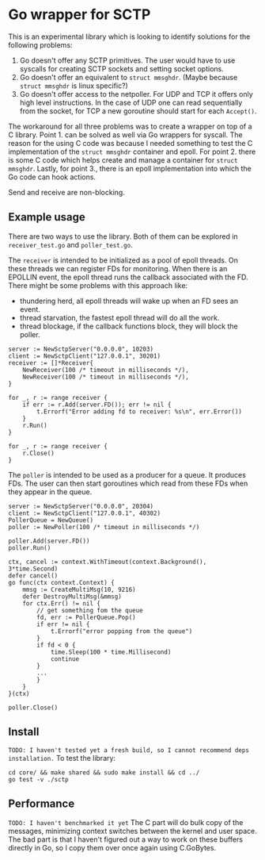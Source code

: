 # Go wrapper for SCTP

This is an experimental library which is looking to identify solutions for the following problems:
1. Go doesn't offer any SCTP primitives. The user would have to use syscalls for creating SCTP sockets and setting socket options.
2. Go doesn't offer an equivalent to `struct mmsghdr`. (Maybe because `struct mmsghdr` is linux specific?)
3. Go doesn't offer access to the netpoller. For UDP and TCP it offers only high level instructions.
In the case of UDP one can read sequentially from the socket, for TCP a new goroutine should start for each `Accept()`.

The workaround for all three problems was to create a wrapper on top of a C library.
Point 1. can be solved as well via Go wrappers for syscall.
The reason for the using C code was because I needed something to test the C implementation of the `struct mmsghdr` container and epoll.
For point 2. there is some C code which helps create and manage a container for `struct mmsghdr`.
Lastly, for point 3., there is an epoll implementation into which the Go code can hook actions.

Send and receive are non-blocking.

## Example usage
There are two ways to use the library. Both of them can be explored in `receiver_test.go` and `poller_test.go`.

The `receiver` is intended to be initialized as a pool of epoll threads. On these threads we can register FDs for monitoring.
When there is an EPOLLIN event, the epoll thread runs the callback associated with the FD. There might be some problems with this approach like:
- thundering herd, all epoll threads will wake up when an FD sees an event.
- thread starvation, the fastest epoll thread will do all the work.
- thread blockage, if the callback functions block, they will block the poller.
```
server := NewSctpServer("0.0.0.0", 10203)
client := NewSctpClient("127.0.0.1", 30201)
receiver := []*Receiver{
    NewReceiver(100 /* timeout in milliseconds */),
    NewReceiver(100 /* timeout in milliseconds */),
}

for _, r := range receiver {
    if err := r.Add(server.FD()); err != nil {
        t.Errorf("Error adding fd to receiver: %s\n", err.Error())
    }
    r.Run()
}

for _, r := range receiver {
    r.Close()
}
```

The `poller` is intended to be used as a producer for a queue. It produces FDs. The user can then start goroutines which read from these FDs when they appear in the queue.
```
server := NewSctpServer("0.0.0.0", 20304)
client := NewSctpClient("127.0.0.1", 40302)
PollerQueue = NewQueue()
poller := NewPoller(100 /* timeout in milliseconds */)

poller.Add(server.FD())
poller.Run()

ctx, cancel := context.WithTimeout(context.Background(), 3*time.Second)
defer cancel()
go func(ctx context.Context) {
    mmsg := CreateMultiMsg(10, 9216)
    defer DestroyMultiMsg(&mmsg)
    for ctx.Err() != nil {
        // get something fom the queue
        fd, err := PollerQueue.Pop()
        if err != nil {
            t.Errorf("error popping from the queue")
        }
        if fd < 0 {
            time.Sleep(100 * time.Millisecond)
            continue
        }
        ...
        }
    }
}(ctx)

poller.Close()
```

## Install
`TODO: I haven't tested yet a fresh build, so I cannot recommend deps installation.`
To test the library:
```
cd core/ && make shared && sudo make install && cd ../
go test -v ./sctp
```


## Performance
`TODO: I haven't benchmarked it yet`
The C part will do bulk copy of the messages, minimizing context switches between the kernel and user space.
The bad part is that I haven't figured out a way to work on these buffers directly in Go, so I copy them over once again using C.GoBytes.
